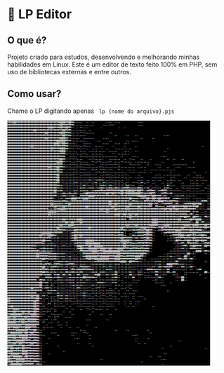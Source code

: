 # 🎵 LP Editor 

## O que é?

Projeto criado para estudos, desenvolvendo e melhorando minhas habilidades em Linux.
Este é um editor de texto feito 100% em PHP, sem uso de bibliotecas externas e entre outros.

## Como usar?

Chame o LP digitando apenas ``` lp {nome do arquivo}.pjs```

![alt text](src/img/image.png)